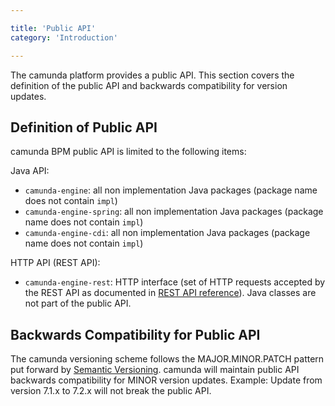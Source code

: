 ```yaml
---

title: 'Public API'
category: 'Introduction'

---
```


The camunda platform provides a public API. This section covers the definition of the public API and backwards compatibility for version updates.

## Definition of Public API

camunda BPM public API is limited to the following items:

Java API:

- `camunda-engine`: all non implementation Java packages (package name does not contain `impl`)
- `camunda-engine-spring`: all non implementation Java packages (package name does not contain `impl`)
- `camunda-engine-cdi`: all non implementation Java packages (package name does not contain `impl`)

HTTP API (REST API):

- `camunda-engine-rest`: HTTP interface (set of HTTP requests accepted by the REST API as documented in [REST API reference](ref:/api-references/rest/)). Java classes are not part of the public API.


## Backwards Compatibility for Public API

The camunda versioning scheme follows the MAJOR.MINOR.PATCH pattern put forward by [Semantic Versioning](http://semver.org/). camunda will maintain public API backwards compatibility
for MINOR version updates. Example: Update from version 7.1.x to 7.2.x will not break the public API.
